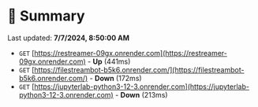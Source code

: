 # 📖 Summary
Last updated: **7/7/2024, 8:50:00 AM**

- `GET` [https://restreamer-09gx.onrender.com](https://restreamer-09gx.onrender.com) - **Up** (441ms)
- `GET` [https://filestreambot-b5k6.onrender.com/](https://filestreambot-b5k6.onrender.com/) - **Down** (172ms)
- `GET` [https://jupyterlab-python3-12-3.onrender.com](https://jupyterlab-python3-12-3.onrender.com) - **Down** (213ms)
